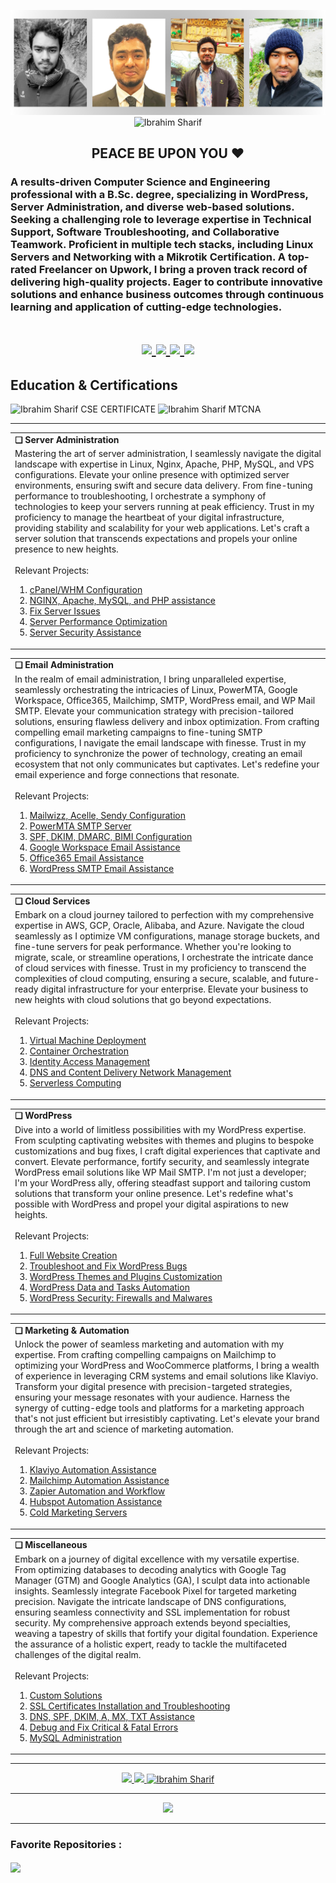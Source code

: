 <!--  Todo: Rearrange the portfolio Images-->
<!---##------------------------------------------  Introduction    ----------------------------------------------##--->

<p align="center">
<!--     <img src="https://github.com/shuvoaftab/shuvoaftab/blob/master/images/ibrahimsharif-versity.jpg" alt="Ibrahim Sharif" /> -->
    <img src="https://github.com/shuvoaftab/shuvoaftab/blob/master/images/git-cover-4x2k.jpg" alt="Ibrahim Sharif" />
    <img src="https://komarev.com/ghpvc/?username=shuvoaftab&label=Times%20Noticed&color=263238&style=flat" alt="Ibrahim Sharif" />
</p>

<h2 align="center">PEACE BE UPON YOU ❤</h2>


<h3>
A results-driven Computer Science and Engineering professional with a B.Sc. degree, specializing in WordPress, Server Administration, and diverse web-based solutions. Seeking a challenging role to leverage expertise in Technical Support, Software Troubleshooting, and Collaborative Teamwork. Proficient in multiple tech stacks, including Linux Servers and Networking with a Mikrotik Certification. A top-rated Freelancer on Upwork, I bring a proven track record of delivering high-quality projects. Eager to contribute innovative solutions and enhance business outcomes through continuous learning and application of cutting-edge technologies.
</h3>

<!---##------------------------------------------  Badge Links    ----------------------------------------------##--->
<h1 align="center"> 
    <a href="https://www.upwork.com/freelancers/~01fa5280996d3915be/" target="_blank">
        <img src="https://img.shields.io/badge/-Upwork-14a800?style=for-the-badge&logoColor=white&labelColor=33691e&logo=upwork"/>
    </a>
    <a href="https://www.linkedin.com/in/ibrahimsharif/" target="_blank">
        <img src="https://img.shields.io/badge/-LinkedIN-0077B5?style=for-the-badge&logoColor=white&labelColor=283593&logo=Linkedin"/>
    </a>
    <a href="https://ibrahimsharif.com?utm_source=gitHub&utm_medium=directLink&utm_campaign=githubPage" target="_blank">
        <img src="https://img.shields.io/badge/-ibrahimsharif.com-053B50?style=for-the-badge&logoColor=FFF7D4&labelColor=5C8374&logo=CircuitVerse"/>
    </a>
    <a href="mailto:contact@ibrahimsharif.com" target="_blank">
        <img src="https://img.shields.io/badge/-contact[at]ibrahimsharif.com-053B50?style=for-the-badge&logoColor=FFF7D4&labelColor=5C8374&logo=Mail.Ru"/>
    </a>
</h1>




<!---##------------------------------------------  Certifications  ----------------------------------------------##--->
## Education & Certifications
<p>
    <img height="120em" src="https://github.com/shuvoaftab/ibrahimsharif.com/blob/main/assets/img/photos/certifications/Metropolitan-University-CSE-Certificate.jpg" alt="Ibrahim Sharif CSE CERTIFICATE" />
    <img height="120em" src="https://github.com/shuvoaftab/shuvoaftab/blob/master/images/Ibrahim-MTCNA1-2002NA2430.jpg" alt="Ibrahim Sharif MTCNA" />
</p>

<hr>

<!---##------------------------------------------  Focused Skills    ----------------------------------------------##--->
<!--
## Assistance Focused On 
![Server Administration](https://img.shields.io/badge/-Server%20Administration-053B50?style=flat-square&logoColor=FFF7D4&labelColor=5C8374&logo=Serverless)
![Networking](https://img.shields.io/badge/-Networking-092635?style=flat-square&logoColor=FFF5E0&labelColor=435334&logo=fastlane)
![IT Support](https://img.shields.io/badge/-IT%20Support-053B50?style=flat-square&logoColor=FFF7D4&labelColor=5C8374&logo=Hackaday)
![WordPress Development](https://img.shields.io/badge/-WordPress%20Development-092635?style=flat-square&logoColor=FFF5E0&labelColor=435334&logo=wordpress)
![Performance Optimization](https://img.shields.io/badge/-Performance%20Optimization-053B50?style=flat-square&logoColor=FFF7D4&labelColor=5C8374&logo=Amazon+DynamoDB)
![Migration](https://img.shields.io/badge/-Website%20Migration-092635?style=flat-square&logoColor=FFF5E0&labelColor=435334&logo=AWS-Organizations)
![Ecommerce Solutions](https://img.shields.io/badge/-Ecommerce%20Solutions-053B50?style=flat-square&logoColor=FFF7D4&labelColor=5C8374&logo=shopify)
![Email Marketing](https://img.shields.io/badge/-Email%20Marketing-092635?style=flat-square&logoColor=FFF5E0&labelColor=435334&logo=minutemailer)
![PowerMTA](https://img.shields.io/badge/-PowerMTA%20Infrastructures-053B50?style=flat-square&logoColor=FFF7D4&labelColor=5C8374&logo=TryHackMe)
![Web Analytics](https://img.shields.io/badge/-Web%20Analytics-092635?style=flat-square&logoColor=FFF5E0&labelColor=435334&logo=Simple+Analytics)
![Web Automation](https://img.shields.io/badge/-Web%20Automation-053B50?style=flat-square&logoColor=FFF7D4&labelColor=5C8374&logo=amp)

<hr-->

<!---##------------------------------------------  Keypoints of Expertise    ----------------------------------------------##--->


<div align="center">
    <table >
        <tr>
            <td><b>❏ Server Administration</b></td>
        </tr>
        <tr>
            <td>
Mastering the art of server administration, I seamlessly navigate the digital landscape with expertise in Linux, Nginx, Apache, PHP, MySQL, and VPS configurations. Elevate your online presence with optimized server environments, ensuring swift and secure data delivery. From fine-tuning performance to troubleshooting, I orchestrate a symphony of technologies to keep your servers running at peak efficiency. Trust in my proficiency to manage the heartbeat of your digital infrastructure, providing stability and scalability for your web applications. Let's craft a server solution that transcends expectations and propels your online presence to new heights.
    <br/><br/>
    Relevant Projects:<br/>
    <ol>
        <li>
            <a href="https://ibrahimsharif.com/services/servers/cpanel-whm-configuration.html?utm_source=gitHub&utm_medium=directLink&utm_campaign=githubPage">
                cPanel/WHM Configuration</a>
        </li>
        <li>
            <a href="https://ibrahimsharif.com/services/servers/server-stacks.html?utm_source=gitHub&utm_medium=directLink&utm_campaign=githubPage">
                NGINX, Apache, MySQL, and PHP assistance</a></li>
        <li>
            <a href="https://ibrahimsharif.com/services/servers/fix-server-issues.html?utm_source=gitHub&utm_medium=directLink&utm_campaign=githubPage">
                Fix Server Issues</a></li>
        <li>
            <a href="https://ibrahimsharif.com/services/servers/performance-optimization.html?utm_source=gitHub&utm_medium=directLink&utm_campaign=githubPage">
                Server Performance Optimization</a></li>
        <li>
            <a href="https://ibrahimsharif.com/services/security/index.html?utm_source=gitHub&utm_medium=directLink&utm_campaign=githubPage">
                Server Security Assistance</a></li>
    </ol>
           </td>
        </tr>
    </table>
</div>


<div align="center">
    <table >
        <tr>
            <td><b>❏  Email Administration</b></td>
        </tr>
        <tr>
           <td>
In the realm of email administration, I bring unparalleled expertise, seamlessly orchestrating the intricacies of Linux, PowerMTA, Google Workspace, Office365, Mailchimp, SMTP, WordPress email, and WP Mail SMTP. Elevate your communication strategy with precision-tailored solutions, ensuring flawless delivery and inbox optimization. From crafting compelling email marketing campaigns to fine-tuning SMTP configurations, I navigate the email landscape with finesse. Trust in my proficiency to synchronize the power of technology, creating an email ecosystem that not only communicates but captivates. Let's redefine your email experience and forge connections that resonate.
        <br/><br/>
        Relevant Projects:<br/>
        <ol>
            <li>
                <a href="https://ibrahimsharif.com/services/email/email-marketing-applications.html?utm_source=gitHub&utm_medium=directLink&utm_campaign=githubPage">
                    Mailwizz, Acelle, Sendy Configuration</a></li>
            <li>
                <a href="https://ibrahimsharif.com/services/email/powermta-smtp-server.html?utm_source=gitHub&utm_medium=directLink&utm_campaign=githubPage">
                    PowerMTA SMTP Server</a></li>
            <li>
                <a href="https://ibrahimsharif.com/services/email/spf-dkim-dmarc-bimi.html?utm_source=gitHub&utm_medium=directLink&utm_campaign=githubPage">
                    SPF, DKIM, DMARC, BIMI Configuration</a></li>
            <li>
                <a href="https://ibrahimsharif.com/services/email/google-workspace.html?utm_source=gitHub&utm_medium=directLink&utm_campaign=githubPage">
                    Google Workspace Email Assistance</a></li>
            <li>
                <a href="https://ibrahimsharif.com/services/email/office365.html?utm_source=gitHub&utm_medium=directLink&utm_campaign=githubPage">
                    Office365 Email Assistance</a></li>
            <li>
                <a href="https://ibrahimsharif.com/services/email/wordpress-smtp.html?utm_source=gitHub&utm_medium=directLink&utm_campaign=githubPage">
                    WordPress SMTP Email Assistance</a></li>
        </ol>
           </td>
        </tr>
    </table>
</div>


<div align="center">
    <table >
        <tr>
            <td><b>❏ Cloud Services</b></td>
        </tr>
        <tr>
       <td>
Embark on a cloud journey tailored to perfection with my comprehensive expertise in AWS, GCP, Oracle, Alibaba, and Azure. Navigate the cloud seamlessly as I optimize VM configurations, manage storage buckets, and fine-tune servers for peak performance. Whether you're looking to migrate, scale, or streamline operations, I orchestrate the intricate dance of cloud services with finesse. Trust in my proficiency to transcend the complexities of cloud computing, ensuring a secure, scalable, and future-ready digital infrastructure for your enterprise. Elevate your business to new heights with cloud solutions that go beyond expectations.
    <br/><br/>
    Relevant Projects:<br/>
    <ol>
        <li>
            <a href="https://ibrahimsharif.com/services/clouds/vm-deployment.html?utm_source=gitHub&utm_medium=directLink&utm_campaign=githubPage">
                Virtual Machine Deployment</a></li>
        <li>
            <a href="https://ibrahimsharif.com/services/clouds/container-orchestration.html?utm_source=gitHub&utm_medium=directLink&utm_campaign=githubPage">
                Container Orchestration</a></li>
        <li>
            <a href="https://ibrahimsharif.com/services/clouds/iam-assistance.html?utm_source=gitHub&utm_medium=directLink&utm_campaign=githubPage">
                Identity Access Management</a></li>
        <li>
            <a href="https://ibrahimsharif.com/services/clouds/content-delivery-network.html?utm_source=gitHub&utm_medium=directLink&utm_campaign=githubPage">
                DNS and Content Delivery Network Management</a></li>
        <li>
            <a href="https://ibrahimsharif.com/services/clouds/serverless-computing.html?utm_source=gitHub&utm_medium=directLink&utm_campaign=githubPage">
                Serverless Computing</a></li>
    </ol>
           </td>
        </tr>
    </table>
</div>


<div align="center">
    <table >
        <tr>
            <td><b>❏ WordPress</b></td>
        </tr>
        <tr>
       <td>
Dive into a world of limitless possibilities with my WordPress expertise. From sculpting captivating websites with themes and plugins to bespoke customizations and bug fixes, I craft digital experiences that captivate and convert. Elevate performance, fortify security, and seamlessly integrate WordPress email solutions like WP Mail SMTP. I'm not just a developer; I'm your WordPress ally, offering steadfast support and tailoring custom solutions that transform your online presence. Let's redefine what's possible with WordPress and propel your digital aspirations to new heights.
    <br/><br/>
    Relevant Projects:<br/>
    <ol>
        <li>
            <a href="https://ibrahimsharif.com/services/wordpress/full-website-creation.html?utm_source=gitHub&utm_medium=directLink&utm_campaign=githubPage">
                Full Website Creation</a></li>
        <li>
            <a href="https://ibrahimsharif.com/services/wordpress/fix-wordpress-bugs.html?utm_source=gitHub&utm_medium=directLink&utm_campaign=githubPage">
                Troubleshoot and Fix WordPress Bugs</a></li>
        <li>
            <a href="https://ibrahimsharif.com/services/wordpress/customize-wordpress.html?utm_source=gitHub&utm_medium=directLink&utm_campaign=githubPage">
                WordPress Themes and Plugins Customization</a></li>
        <li>
            <a href="https://ibrahimsharif.com/services/wordpress/wordpress-automation.html?utm_source=gitHub&utm_medium=directLink&utm_campaign=githubPage">
                WordPress Data and Tasks Automation</a></li>
        <li>
            <a href="https://ibrahimsharif.com/services/security/wordpress-security-plugins.html?utm_source=gitHub&utm_medium=directLink&utm_campaign=githubPage">
                WordPress Security: Firewalls and Malwares</a></li>
    </ol>
           </td>
        </tr>
    </table>
</div>


<div align="center">
    <table >
        <tr>
            <td><b>❏ Marketing &amp; Automation</b></td>
        </tr>
     <tr>
       <td>
Unlock the power of seamless marketing and automation with my expertise. From crafting compelling campaigns on Mailchimp to optimizing your WordPress and WooCommerce platforms, I bring a wealth of experience in leveraging CRM systems and email solutions like Klaviyo. Transform your digital presence with precision-targeted strategies, ensuring your message resonates with your audience. Harness the synergy of cutting-edge tools and platforms for a marketing approach that's not just efficient but irresistibly captivating. Let's elevate your brand through the art and science of marketing automation.
    <br/><br/>
    Relevant Projects:<br/>
    <ol>
        <li>
            <a href="https://ibrahimsharif.com/services/automation/klaviyo.html?utm_source=gitHub&utm_medium=directLink&utm_campaign=githubPage">
                Klaviyo Automation Assistance</a></li>
        <li>
            <a href="https://ibrahimsharif.com/services/automation/active-campaign.html?utm_source=gitHub&utm_medium=directLink&utm_campaign=githubPage">
                Mailchimp Automation Assistance</a></li>
        <li>
            <a href="https://ibrahimsharif.com/services/automation/zapier.html?utm_source=gitHub&utm_medium=directLink&utm_campaign=githubPage">
                Zapier Automation and Workflow</a></li>
        <li>
            <a href="https://ibrahimsharif.com/services/automation/hubspot.html?utm_source=gitHub&utm_medium=directLink&utm_campaign=githubPage">
                Hubspot Automation Assistance</a></li>
        <li>
            <a href="https://ibrahimsharif.com/services/email/powermta-smtp-server.html?utm_source=gitHub&utm_medium=directLink&utm_campaign=githubPage">
                Cold Marketing Servers</a></li>
    </ol>
           </td>
        </tr>
    </table>
</div>


<div align="center">
    <table >
        <tr>
            <td><b>❏ Miscellaneous</b></td>
        </tr>
     <tr>
       <td>
Embark on a journey of digital excellence with my versatile expertise. From optimizing databases to decoding analytics with Google Tag Manager (GTM) and Google Analytics (GA), I sculpt data into actionable insights. Seamlessly integrate Facebook Pixel for targeted marketing precision. Navigate the intricate landscape of DNS configurations, ensuring seamless connectivity and SSL implementation for robust security. My comprehensive approach extends beyond specialties, weaving a tapestry of skills that fortify your digital foundation. Experience the assurance of a holistic expert, ready to tackle the multifaceted challenges of the digital realm.
    <br/><br/>
    Relevant Projects:<br/>
    <ol>
        <li>
            <a href="https://ibrahimsharif.com/services/misc/custom-services.html?utm_source=gitHub&utm_medium=directLink&utm_campaign=githubPage">
                Custom Solutions</a></li>
        <li>
            <a href="https://ibrahimsharif.com/services/misc/ssl-certificates.html?utm_source=gitHub&utm_medium=directLink&utm_campaign=githubPage">
                SSL Certificates Installation and Troubleshooting</a></li>
        <li>
            <a href="https://ibrahimsharif.com/services/misc/dns-issues.html?utm_source=gitHub&utm_medium=directLink&utm_campaign=githubPage">
                DNS, SPF, DKIM, A, MX, TXT Assistance</a></li>
        <li>
            <a href="https://ibrahimsharif.com/services/misc/fatal-errors.html?utm_source=gitHub&utm_medium=directLink&utm_campaign=githubPage">
                Debug and Fix Critical &amp; Fatal Errors</a></li>
        <li>
            <a href="https://ibrahimsharif.com/services/database/mysql-administration.html?utm_source=gitHub&utm_medium=directLink&utm_campaign=githubPage">
                MySQL Administration</a></li>
    </ol>
           </td>
        </tr>
    </table>
</div>

<hr>


<!---##------------------------------------------  Stats and Streaks  ----------------------------------------------##--->

<p align="center">
    <a href="https://github.com/shuvoaftab">
        <img height="120em" src="https://github-readme-stats-eight-theta.vercel.app/api?username=shuvoaftab&show_icons=true&theme=algolia&include_all_commits=true&count_private=true"/>
        <img height="120em" src="https://github-readme-stats-eight-theta.vercel.app/api/top-langs/?username=shuvoaftab&layout=compact&langs_count=8&theme=algolia"/>
        <img height="120em" src="https://github-readme-streak-stats.herokuapp.com/?user=shuvoaftab&count_private=true&theme=radical" alt="Ibrahim Sharif" />
    </a>
</p>

<hr>

<!---##------------------------------------------  Trophies    ----------------------------------------------##--->
<p align="center">
<img src="https://github-profile-trophy.vercel.app/?username=shuvoaftab&theme=juicyfresh&no-bg=true" />
<hr>


<!---##------------------------------------------  Favorite Repositories   ----------------------------------------------##--->
### Favorite Repositories :

<a href="https://github.com/shuvoaftab/travelnotes">
 <img align="center" src="https://github-readme-stats.vercel.app/api/pin/?username=shuvoaftab&repo=travelnotes&theme=yeblu&show_icons=true" />
</a>


